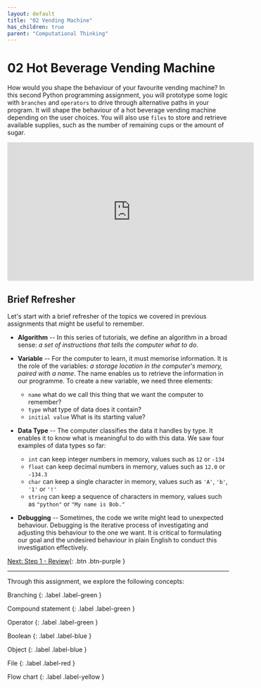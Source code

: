 ```yaml
---
layout: default
title: "02 Vending Machine"
has_children: true
parent: "Computational Thinking"
---
```


# 02 Hot Beverage Vending Machine

How would you shape the behaviour of your favourite vending machine? In this second Python programming assignment, you will prototype some logic with `branches` and `operators` to drive through alternative paths in your program. It will shape the behaviour of a hot beverage vending machine depending on the user choices. You will also use `files` to store and retrieve available supplies, such as the number of remaining cups or the amount of sugar.

<iframe width="560" height="315" src="https://www.youtube-nocookie.com/embed/Jm4fkykLPJI" frameborder="0" allow="accelerometer; autoplay; clipboard-write; encrypted-media; gyroscope; picture-in-picture" allowfullscreen></iframe>

## Brief Refresher

Let's start with a brief refresher of the topics we covered in previous assignments that might be useful to remember.

* **Algorithm** -- In this series of tutorials, we define an algorithm in a broad sense: _a set of instructions that tells the computer what to do_.

* **Variable** -- For the computer to learn, it must memorise information. It is the role of the variables: _a storage location in the computer's memory, paired with a name_. The name enables us to retrieve the information in our programme. To create a new variable, we need three elements:

  * `name` what do we call this thing that we want the computer to remember?
  * `type` what type of data does it contain?
  * `initial value` What is its starting value?

* **Data Type** -- The computer classifies the data it handles by type. It enables it to know what is meaningful to do with this data. We saw four examples of data types so far:

  * `int` can keep integer numbers in memory, values such as `12` or `-134`
  * `float` can keep decimal numbers in memory, values such as `12.0` or `-134.3`
  * `char` can keep a single character in memory, values such as `'A'`, `'b'`, `'1'` or `'!'`
  * `string` can keep a sequence of characters in memory, values such as `"python"` or `"My name is Bob."` 

* **Debugging** -- Sometimes, the code we write might lead to unexpected behaviour. Debugging is the iterative process of investigating and adjusting this behaviour to the one we want. It is critical to formulating our goal and the undesired behaviour in plain English to conduct this investigation effectively.


[Next: Step 1 - Review]({{site.baseurl}}/computational-thinking/02-vending-machine/step1/){: .btn .btn-purple }

---

Through this assignment, we explore the following concepts:

<!-- [Branch]({{site.baseurl}}/key_concepts/#branching)
{: .label .label-green } -->

Branching
{: .label .label-green }

Compound statement
{: .label .label-green }

Operator
{: .label .label-green }

Boolean
{: .label .label-blue }

Object
{: .label .label-blue }

File
{: .label .label-red }

Flow chart
{: .label .label-yellow }